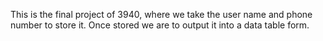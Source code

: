 This is the final project of 3940, where we take the user name and phone number to store it. Once stored we are to output it into a data table form.
